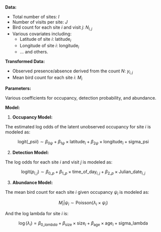 **Data:**

- Total number of sites: $I$
- Number of visits per site: $J$
- Bird count for each site $i$ and visit $j$: $N_{i,j}$
- Various covariates including:
  - Latitude of site $i$: $\text{latitude}_i$
  - Longitude of site $i$: $\text{longitude}_i$
  - ... and others.

**Transformed Data:**

- Observed presence/absence derived from the count $N$: $y_{i,j}$
- Mean bird count for each site $i$: $M_i$

**Parameters:**

Various coefficients for occupancy, detection probability, and abundance.

**Model:**

1. **Occupancy Model:**

The estimated log odds of the latent unobserved occupancy for site $i$ is modeled as:

$$
\text{logit}(\_psi i) \sim \beta_{0\psi} + \beta_{1\psi} \times \text{latitude}_i + \beta_{2\psi} \times \text{longitude}_i + \text{sigma_psi}
$$

2. **Detection Model:**

The log odds for each site $i$ and visit $j$ is modeled as:

$$
\text{logit}(p_{i,j}) \sim \beta_{0\_p} + \beta_{1\_p} \times \text{time\_of\_day}_{i,j} + \beta_{2\_p} \times \text{Julian\_date}_{i,j}
$$

3. **Abundance Model:**

The mean bird count for each site $i$ given occupancy $\psi_i$ is modeled as:

$$
M_i | \psi_i \sim \text{Poisson}(\lambda_i \times \psi_i)
$$

And the log lambda for site $i$ is:

$$
\log(\lambda_i) = \beta_{0\_lambda} + \beta_{\text{size}} \times \text{size}_i + \beta_{\text{age}} \times \text{age}_i + \text{sigma_lambda}
$$
